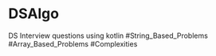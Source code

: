 # DSAlgo
DS Interview questions using kotlin
#String_Based_Problems
#Array_Based_Problems
#Complexities
